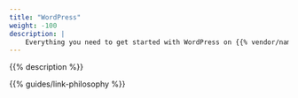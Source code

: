```yaml
---
title: "WordPress"
weight: -100
description: |
    Everything you need to get started with WordPress on {{% vendor/name %}}.
---
```


{{% description %}}

{{% guides/link-philosophy %}}
